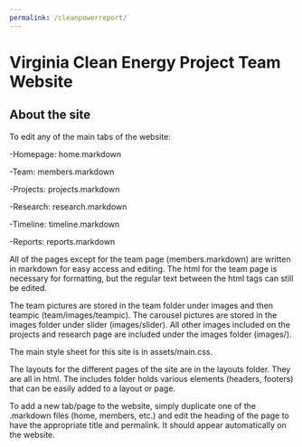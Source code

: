```yaml
---
permalink: /cleanpowerreport/
---
```


# Virginia Clean Energy Project Team Website


## About the site

To edit any of the main tabs of the website:

-Homepage: home.markdown

-Team: members.markdown

-Projects: projects.markdown

-Research: research.markdown

-Timeline: timeline.markdown

-Reports: reports.markdown


All of the pages except for the team page (members.markdown) are written in markdown for easy access and editing. The html for the team page is necessary for formatting, but the regular text between the html tags can still be edited.


The team pictures are stored in the team folder under images and then teampic (team/images/teampic). The carousel pictures are stored in the images folder under slider (images/slider). All other images included on the projects and research page are included under the images folder (images/).


The main style sheet for this site is in assets/main.css.


The layouts for the different pages of the site are in the layouts folder. They are all in html. The includes folder holds various elements (headers, footers) that can be easily added to a layout or page.


To add a new tab/page to the website, simply duplicate one of the .markdown files (home, members, etc.) and edit the heading of the page to have the appropriate title and permalink. It should appear automatically on the website.
